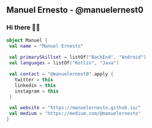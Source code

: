 ## Manuel Ernesto - @manuelernest0
### Hi there 👋🏿


```kotlin
object Manuel {
 val name = "Manuel Ernesto"
 
 val primarySkillset = listOf("BackEnd", "Android")
 val languages = listOf("Kotlin", "Java")

 val contact = "@manuelernest0".apply {
   twitter = this
   linkedin = this
   instagram = this
 }

 val website = "https://manuelernesto.github.io/"
 val medium = "https://medium.com/@manuelernesto"
}
```

